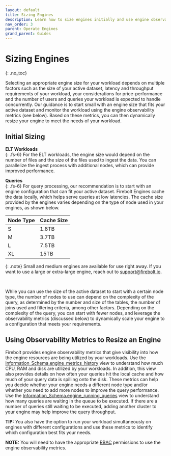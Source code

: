 ```yaml
---
layout: default
title: Sizing Engines
description: Learn how to size engines initially and use engine observability to monitor and resize engines
nav_order: 3
parent: Operate Engines
grand_parent: Guides
---
```

# Sizing Engines
{: .no_toc}

Selecting an appropriate engine size for your workload depends on multiple factors such as the size of your active dataset, latency and throughput requirements of your workload, your considerations for price-performance and the number of users and queries your workload is expected to handle concurrently. Our guidance is to start small with an engine size that fits your active dataset and monitor the workload using the engine observability metrics (see below). Based on these metrics, you can then dynamically resize your engine to meet the needs of your workload. 

## Initial Sizing
**ELT Workloads** <br />
{: .fs-6}
For the ELT workloads, the engine size would depend on the number of files and the size of the files used to ingest the data. You can parallelize the ingest process with additional nodes, which can provide improved performance.

**Queries** <br />
{: .fs-6}
For query processing, our recommendation is to start with an engine configuration that can fit your active dataset. Firebolt Engines cache the data locally, which helps serve queries at low latencies. The cache size provided by the engines varies depending on the type of node used in your engines, as shown below. <br />

| Node Type      | Cache Size   |
| :--------------| :------------|
| S              | 1.8TB |
| M              | 3.7TB |
| L              | 7.5TB |
| XL             | 15TB  |

{: .note}
Small and medium engines are available for use right away. If you want to use a large or extra-large engine, reach out to support@firebolt.io.

<br />

While you can use the size of the active dataset to start with a certain node type, the number of nodes to use can depend on the complexity of the query, as determined by the number and size of the tables, the number of joins used and filtering criteria, among other factors. Depending on the complexity of the query, you can start with fewer nodes, and leverage the observability metrics (discussed below) to dynamically scale your engine to a configuration that meets your requirements.

## Using Observability Metrics to Resize an Engine
Firebolt provides engine observability metrics that give visibility into how the engine resources are being utilized by your workloads. Use the [Information_Schema.engine_metrics_history](../../sql_reference/information-schema/engine-metrics-history.md) view  to understand how much CPU, RAM and disk are utilized by your workloads. In addition, this view also provides details on how often your queries hit the local cache and how much of your query data is spilling onto the disk. These metrics can help you decide whether your engine needs a different node type and/or whether you need to add more nodes to improve the query performance. Use the [Information_Schema.engine_running_queries](../../sql_reference/information-schema/engine-running-queries.md) view to understand how many queries are waiting in the queue to be executed. If there are a number of queries still waiting to be executed, adding another cluster to your engine may help improve the query throughput. 

**TIP:** You also have the option to run your workload simultaneously on engines with different configurations and use these metrics to identify which configuration best fits your needs. 

**NOTE:** You will need to have the appropriate [RBAC](../operate-engines/rbac-for-engines.md) permissions to use the engine observability metrics.





